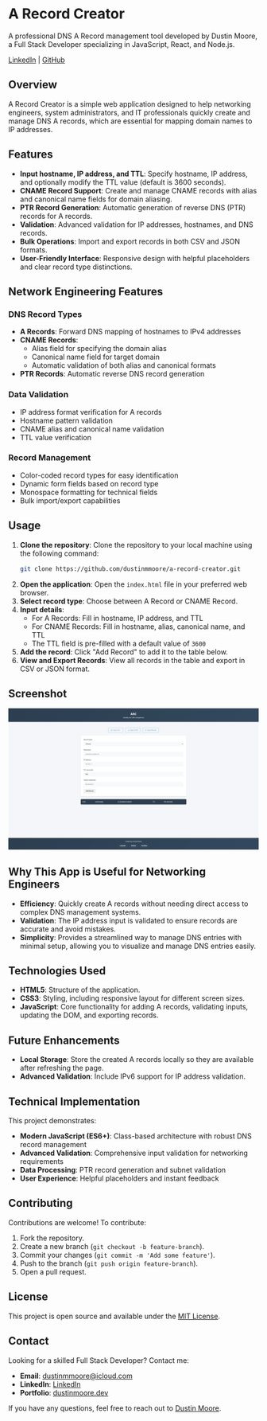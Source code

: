 # A Record Creator

A professional DNS A Record management tool developed by Dustin Moore, a Full Stack Developer specializing in JavaScript, React, and Node.js.

[LinkedIn](https://www.linkedin.com/in/dustinmmoore) | [GitHub](https://github.com/dustinmmoore)

## Overview

A Record Creator is a simple web application designed to help networking engineers, system administrators, and IT professionals quickly create and manage DNS A records, which are essential for mapping domain names to IP addresses.

## Features

- **Input hostname, IP address, and TTL**: Specify hostname, IP address, and optionally modify the TTL value (default is 3600 seconds).
- **CNAME Record Support**: Create and manage CNAME records with alias and canonical name fields for domain aliasing.
- **PTR Record Generation**: Automatic generation of reverse DNS (PTR) records for A records.
- **Validation**: Advanced validation for IP addresses, hostnames, and DNS records.
- **Bulk Operations**: Import and export records in both CSV and JSON formats.
- **User-Friendly Interface**: Responsive design with helpful placeholders and clear record type distinctions.

## Network Engineering Features

### DNS Record Types
- **A Records**: Forward DNS mapping of hostnames to IPv4 addresses
- **CNAME Records**: 
  - Alias field for specifying the domain alias
  - Canonical name field for target domain
  - Automatic validation of both alias and canonical formats
- **PTR Records**: Automatic reverse DNS record generation

### Data Validation
- IP address format verification for A records
- Hostname pattern validation
- CNAME alias and canonical name validation
- TTL value verification

### Record Management
- Color-coded record types for easy identification
- Dynamic form fields based on record type
- Monospace formatting for technical fields
- Bulk import/export capabilities

## Usage

1. **Clone the repository**: Clone the repository to your local machine using the following command:
   ```sh
   git clone https://github.com/dustinmmoore/a-record-creator.git
   ```
2. **Open the application**: Open the `index.html` file in your preferred web browser.
3. **Select record type**: Choose between A Record or CNAME Record.
4. **Input details**: 
   - For A Records: Fill in hostname, IP address, and TTL
   - For CNAME Records: Fill in hostname, alias, canonical name, and TTL
   - The TTL field is pre-filled with a default value of `3600`
5. **Add the record**: Click "Add Record" to add it to the table below.
6. **View and Export Records**: View all records in the table and export in CSV or JSON format.

## Screenshot

![A Record Creator Screenshot](./assets/images/a-record-dustin-moore.jpg)

## Why This App is Useful for Networking Engineers

- **Efficiency**: Quickly create A records without needing direct access to complex DNS management systems.
- **Validation**: The IP address input is validated to ensure records are accurate and avoid mistakes.
- **Simplicity**: Provides a streamlined way to manage DNS entries with minimal setup, allowing you to visualize and manage DNS entries easily.

## Technologies Used

- **HTML5**: Structure of the application.
- **CSS3**: Styling, including responsive layout for different screen sizes.
- **JavaScript**: Core functionality for adding A records, validating inputs, updating the DOM, and exporting records.

## Future Enhancements

- **Local Storage**: Store the created A records locally so they are available after refreshing the page.
- **Advanced Validation**: Include IPv6 support for IP address validation.

## Technical Implementation

This project demonstrates:

- **Modern JavaScript (ES6+)**: Class-based architecture with robust DNS record management
- **Advanced Validation**: Comprehensive input validation for networking requirements
- **Data Processing**: PTR record generation and subnet validation
- **User Experience**: Helpful placeholders and instant feedback

## Contributing

Contributions are welcome! To contribute:

1. Fork the repository.
2. Create a new branch (`git checkout -b feature-branch`).
3. Commit your changes (`git commit -m 'Add some feature'`).
4. Push to the branch (`git push origin feature-branch`).
5. Open a pull request.

## License

This project is open source and available under the [MIT License](LICENSE).

## Contact

Looking for a skilled Full Stack Developer? Contact me:

- **Email**: dustinmmoore@icloud.com
- **LinkedIn**: [LinkedIn](https://www.linkedin.com/in/dustinmmoore)
- **Portfolio**: [dustinmoore.dev](https://www.dustinmoore.dev)

If you have any questions, feel free to reach out to [Dustin Moore](https://www.linkedin.com/in/dustinmmoore).
